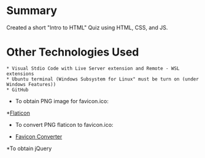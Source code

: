 # Summary
Created a short "Intro to HTML" Quiz using HTML, CSS, and JS.


# Other Technologies Used
    * Visual Stdio Code with Live Server extension and Remote - WSL extensions
    * Ubuntu terminal (Windows Subsystem for Linux" must be turn on (under Windows Features))
    * GitHub

* To obtain PNG image for favicon.ico:

*[Flaticon](https://www.flaticon.com/)

* To convert PNG flaticon to favicon.ico:

* [Favicon Converter](https://favicon.io/favicon-converter/)

*To obtain jQuery <script> tag:

[Google Hosted Libraries---jQuery 3.x snippet](https://developers.google.com/speed/libraries#jquery)

*To obtain/import free fonts:

[Google Fonts](https://fonts.google.com/)

* For CSS colors:

*[ColorHexa](https://www.colorhexa.com/color-names)


# Output 
*[Intro the HTML Quiz](https://jennym0715.github.io/)